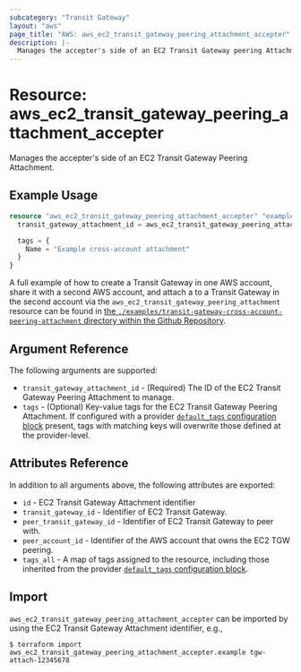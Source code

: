 ```yaml
---
subcategory: "Transit Gateway"
layout: "aws"
page_title: "AWS: aws_ec2_transit_gateway_peering_attachment_accepter"
description: |-
  Manages the accepter's side of an EC2 Transit Gateway peering Attachment
---
```


# Resource: aws_ec2_transit_gateway_peering_attachment_accepter

Manages the accepter's side of an EC2 Transit Gateway Peering Attachment.

## Example Usage

```terraform
resource "aws_ec2_transit_gateway_peering_attachment_accepter" "example" {
  transit_gateway_attachment_id = aws_ec2_transit_gateway_peering_attachment.example.id

  tags = {
    Name = "Example cross-account attachment"
  }
}
```

A full example of how to create a Transit Gateway in one AWS account, share it with a second AWS account, and attach a to a Transit Gateway in the second account via the `aws_ec2_transit_gateway_peering_attachment` resource can be found in [the `./examples/transit-gateway-cross-account-peering-attachment` directory within the Github Repository](https://github.com/hashicorp/terraform-provider-aws/tree/main/examples/transit-gateway-cross-account-peering-attachment).

## Argument Reference

The following arguments are supported:

* `transit_gateway_attachment_id` - (Required) The ID of the EC2 Transit Gateway Peering Attachment to manage.
* `tags` - (Optional) Key-value tags for the EC2 Transit Gateway Peering Attachment. If configured with a provider [`default_tags` configuration block](https://registry.terraform.io/providers/hashicorp/aws/latest/docs#default_tags-configuration-block) present, tags with matching keys will overwrite those defined at the provider-level.

## Attributes Reference

In addition to all arguments above, the following attributes are exported:

* `id` - EC2 Transit Gateway Attachment identifier
* `transit_gateway_id` - Identifier of EC2 Transit Gateway.
* `peer_transit_gateway_id` - Identifier of EC2 Transit Gateway to peer with.
* `peer_account_id` - Identifier of the AWS account that owns the EC2 TGW peering.
* `tags_all` - A map of tags assigned to the resource, including those inherited from the provider [`default_tags` configuration block](https://registry.terraform.io/providers/hashicorp/aws/latest/docs#default_tags-configuration-block).

## Import

`aws_ec2_transit_gateway_peering_attachment_accepter` can be imported by using the EC2 Transit Gateway Attachment identifier, e.g.,

```
$ terraform import aws_ec2_transit_gateway_peering_attachment_accepter.example tgw-attach-12345678
```

<!-- cache-key: cdktf-0.17.0-pre.15 input-fab6deae8f43bceb887eb6da8d66bf91ec6984a573d451705f72d107809f5a68 -->
